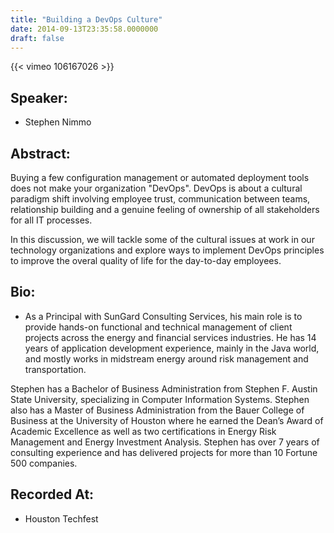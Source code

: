 ```yaml
---
title: "Building a DevOps Culture"
date: 2014-09-13T23:35:58.0000000
draft: false
---
```


{{< vimeo 106167026 >}}

## Speaker:

 - Stephen Nimmo

## Abstract:

<p>
    Buying a few configuration management or automated deployment tools does not make your organization "DevOps". DevOps is about a cultural paradigm shift involving employee trust, communication between teams, relationship building and a genuine feeling of ownership of all stakeholders for all IT processes.
</p>
<p>In this discussion, we will tackle some of the cultural issues at work in our technology organizations and explore ways to implement DevOps principles to improve the overal quality of life for the day-to-day employees.</p>

## Bio:

 - <p>
    As a Principal with SunGard Consulting Services, his main role is to provide hands-on functional and technical management of client projects across the energy and financial services industries. He has 14 years of application development experience, mainly in the Java world, and mostly works in midstream energy around risk management and transportation.
</p>
<p>Stephen has a Bachelor of Business Administration from Stephen F. Austin State University, specializing in Computer Information Systems. Stephen also has a Master of Business Administration from the Bauer College of Business at the University of Houston where he earned the Dean’s Award of Academic Excellence as well as two certifications in Energy Risk Management and Energy Investment Analysis. Stephen has over 7 years of consulting experience and has delivered projects for more than 10 Fortune 500 companies.</p>

## Recorded At:

 - Houston Techfest

